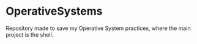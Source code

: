 # OperativeSystems

Repository made to save my Operative System practices, where the main project is the shell.

